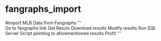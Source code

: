 # fangraphs_import

#Import MLB Data from Fangraphs
'''  
    Go to fangraphs link
    Get Resuls
    Download results
    Modify results
    Run SQL Server Script pointing to aforementioned results
    Profit
'''
